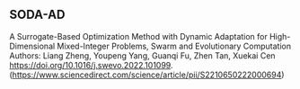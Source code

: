 ## SODA-AD

A Surrogate-Based Optimization Method with Dynamic Adaptation for High-Dimensional Mixed-Integer Problems, Swarm and Evolutionary Computation  
Authors: Liang Zheng, Youpeng Yang, Guanqi Fu, Zhen Tan, Xuekai Cen  
https://doi.org/10.1016/j.swevo.2022.101099.  
(https://www.sciencedirect.com/science/article/pii/S2210650222000694)  
